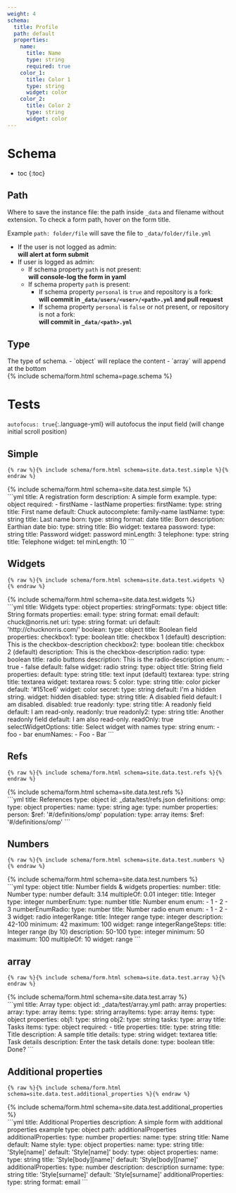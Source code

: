 ```yaml
---
weight: 4
schema:
  title: Profile
  path: default
  properties:
    name:
      title: Name
      type: string
      required: true
    color_1:
      title: Color 1
      type: string
      widget: color
    color_2:
      title: Color 2
      type: string
      widget: color
---
```

# Schema

* toc
{:toc}

## Path

Where to save the instance file: the path inside `_data` and filename without extension. To check a form path, hover on the form title.

Example `path: folder/file` will save the file to `_data/folder/file.yml`

- If the user is not logged as admin:  
  __will alert at form submit__
- If user is logged as admin:
  - If schema property `path` is not present:  
    __will console-log the form in yaml__
  - If schema property `path` is present:
    - If schema property `personal` is `true` and repository is a fork:  
      __will commit in `_data/users/<user>/<path>.yml` and pull request__
    - If schema property `personal` is `false` or not present, or repository is not a fork:  
      __will commit in `_data/<path>.yml`__

## Type

<div class="grid">
  <div markdown="1">
The type of schema.
- `object` will replace the content
- `array` will append at the bottom
</div>
  <div>
{% include schema/form.html schema=page.schema %}
  </div>
</div>

# Tests

`autofocus: true`{:.language-yml} will autofocus the input field (will change initial scroll position)

## Simple
```liquid
{% raw %}{% include schema/form.html schema=site.data.test.simple %}{% endraw %}
```
<div class="grid">
<div markdown="1">
{% include schema/form.html schema=site.data.test.simple %}
</div>
<div markdown="1">
```yml
title: A registration form
description: A simple form example.
type: object
required:
  - firstName
  - lastName
properties:
  firstName:
    type: string
    title: First name
    default: Chuck
    autocomplete: family-name
  lastName:
    type: string
    title: Last name
  born:
    type: string
    format: date
    title: Born
    description: Earthian date
  bio:
    type: string
    title: Bio
    widget: textarea
  password:
    type: string
    title: Password
    widget: password
    minLength: 3
  telephone:
    type: string
    title: Telephone
    widget: tel
    minLength: 10
```
</div>
</div>

## Widgets
```liquid
{% raw %}{% include schema/form.html schema=site.data.test.widgets %}{% endraw %}
```
<div class="grid">
<div markdown="1">
{% include schema/form.html schema=site.data.test.widgets %}
</div>
<div markdown="1">
```yml
title: Widgets
type: object
properties:
  stringFormats:
    type: object
    title: String formats
    properties:
      email:
        type: string
        format: email
        default: chuck@norris.net
      uri:
        type: string
        format: uri
        default: 'http://chucknorris.com/'
  boolean:
    type: object
    title: Boolean field
    properties:
      checkbox1:
        type: boolean
        title: checkbox 1 (default)
        description: This is the checkbox-description
      checkbox2:
        type: boolean
        title: checkbox 2 (default)
        description: This is the checkbox-description
      radio:
        type: boolean
        title: radio buttons
        description: This is the radio-description
        enum:
          - true
          - false
        default: false
        widget: radio
  string:
    type: object
    title: String field
    properties:
      default:
        type: string
        title: text input (default)
      textarea:
        type: string
        title: textarea
        widget: textarea
        rows: 5
      color:
        type: string
        title: color picker
        default: '#151ce6'
        widget: color
  secret:
    type: string
    default: I'm a hidden string.
    widget: hidden
  disabled:
    type: string
    title: A disabled field
    default: I am disabled.
    disabled: true
  readonly:
    type: string
    title: A readonly field
    default: I am read-only.
    readonly: true
  readonly2:
    type: string
    title: Another readonly field
    default: I am also read-only.
    readOnly: true
  selectWidgetOptions:
    title: Select widget with names
    type: string
    enum:
      - foo
      - bar
    enumNames:
      - Foo
      - Bar
```
</div>
</div>

## Refs
```liquid
{% raw %}{% include schema/form.html schema=site.data.test.refs %}{% endraw %}
```
<div class="grid">
<div markdown="1">
{% include schema/form.html schema=site.data.test.refs %}
</div>
<div markdown="1">
```yml
title: References
type: object
id: _data/test/refs.json
definitions:
  omp:
    type: object
    properties:
      name:
        type: string
      age:
        type: number
properties:
  person:
    $ref: '#/definitions/omp'
  population:
    type: array
    items:
      $ref: '#/definitions/omp'
```
</div>
</div>

## Numbers
```liquid
{% raw %}{% include schema/form.html schema=site.data.test.numbers %}{% endraw %}
```
<div class="grid">
<div markdown="1">
{% include schema/form.html schema=site.data.test.numbers %}
</div>
<div markdown="1">
```yml
type: object
title: Number fields & widgets
properties:
  number:
    title: Number
    type: number
    default: 3.14
    multipleOf: 0.01
  integer:
    title: Integer
    type: integer
  numberEnum:
    type: number
    title: Number enum
    enum:
      - 1
      - 2
      - 3
  numberEnumRadio:
    type: number
    title: Number radio enum
    enum:
      - 1
      - 2
      - 3
    widget: radio
  integerRange:
    title: Integer range
    type: integer
    description: 42-100
    minimum: 42
    maximum: 100
    widget: range
  integerRangeSteps:
    title: Integer range (by 10)
    description: 50-100
    type: integer
    minimum: 50
    maximum: 100
    multipleOf: 10
    widget: range
```
</div>
</div>

## array
```liquid
{% raw %}{% include schema/form.html schema=site.data.test.array %}{% endraw %}
```
<div class="grid">
<div markdown="1">
{% include schema/form.html schema=site.data.test.array %}
</div>
<div markdown="1">
```yml
title: Array
type: object
id: _data/test/array.yml
path: array
properties:
  array:
    type: array
    items:
      type: string
  arrayItems:
    type: array
    items:
      type: object
      properties:
        obj1:
          type: string
        obj2:
          type: string
  tasks:
    type: array
    title: Tasks
    items:
      type: object
      required:
        - title
      properties:
        title:
          type: string
          title: Title
          description: A sample title
        details:
          type: string
          widget: textarea
          title: Task details
          description: Enter the task details
        done:
          type: boolean
          title: Done?
```
</div>
</div>

## Additional properties
```liquid
{% raw %}{% include schema/form.html schema=site.data.test.additional_properties %}{% endraw %}
```
<div class="grid">
<div markdown="1">
{% include schema/form.html schema=site.data.test.additional_properties %}
</div>
<div markdown="1">
```yml
title: Additional Properties
description: A simple form with additional properties example
type: object
path: additionalProperties
additionalProperties:
  type: number
properties:
  name:
    type: string
    title: Name
    default: Name
  style:
    type: object
    properties:
      name:
        type: string
        title: 'Style[name]'
        default: 'Style[name]'
      body:
        type: object
        properties:
          name:
            type: string
            title: 'Style[body][name]'
            default: 'Style[body][name]'
        additionalProperties:
          type: number
          description: description
      surname:
        type: string
        title: 'Style[surname]'
        default: 'Style[surname]'
    additionalProperties:
      type: string
      format: email
```
</div>
</div>